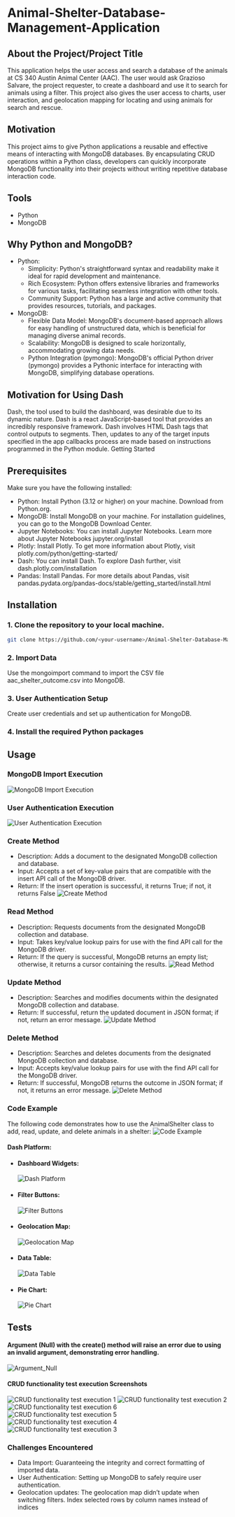 # Animal-Shelter-Database-Management-Application

## About the Project/Project Title
This application helps the user access and search a database of the animals at CS 340 Austin Animal Center (AAC). The user would ask Grazioso Salvare, the project requester, to create a dashboard and use it to search for animals using a filter. This project also gives the user access to charts, user interaction, and geolocation mapping for locating and using animals for search and rescue.

## Motivation
This project aims to give Python applications a reusable and effective means of interacting with MongoDB databases. By encapsulating CRUD operations within a Python class, developers can quickly incorporate MongoDB functionality into their projects without writing repetitive database interaction code.

## Tools
*	Python
*	MongoDB

## Why Python and MongoDB?
*	Python:
    *	Simplicity: Python's straightforward syntax and readability make it ideal for rapid development and maintenance.
    *	Rich Ecosystem: Python offers extensive libraries and frameworks for various tasks, facilitating seamless integration with other tools.
    *	Community Support: Python has a large and active community that provides resources, tutorials, and packages.
*	MongoDB:
    *	Flexible Data Model: MongoDB's document-based approach allows for easy handling of unstructured data, which is beneficial for managing diverse animal records.
    *	Scalability: MongoDB is designed to scale horizontally, accommodating growing data needs.
    *	Python Integration (pymongo): MongoDB's official Python driver (pymongo) provides a Pythonic interface for interacting with MongoDB, simplifying database operations.

## Motivation for Using Dash
Dash, the tool used to build the dashboard, was desirable due to its dynamic nature. Dash is a react JavaScript-based tool that provides an incredibly responsive framework. Dash involves HTML Dash tags that control outputs to segments. Then, updates to any of the target inputs specified in the app callbacks process are made based on instructions programmed in the Python module.
Getting Started

## Prerequisites
Make sure you have the following installed:
*	Python: Install Python (3.12 or higher) on your machine. Download from Python.org.
*	MongoDB: Install MongoDB on your machine. For installation guidelines, you can go to the MongoDB Download Center.
*	Jupyter Notebooks: You can install Jupyter Notebooks. Learn more about Jupyter Notebooks jupyter.org/install 
*	Plotly: Install Plotly. To get more information about Plotly, visit  plotly.com/python/getting-started/ 
*	Dash: You can install Dash. To explore Dash further, visit dash.plotly.com/installation 
*	Pandas: Install Pandas. For more details about Pandas, visit pandas.pydata.org/pandas-docs/stable/getting_started/install.html 

## Installation
### 1. Clone the repository to your local machine.
   ```bash
   git clone https://github.com/<your-username>/Animal-Shelter-Database-Management-Application.git
  ```
### 2. Import Data
Use the mongoimport command to import the CSV file aac_shelter_outcome.csv into MongoDB.

### 3. User Authentication Setup
Create user credentials and set up authentication for MongoDB.

### 4. Install the required Python packages 

## Usage
### MongoDB Import Execution
![MongoDB Import Execution](https://github.com/user-attachments/assets/e1f9b934-60e6-48c0-825a-7be948ab7a05)

### User Authentication Execution
![User Authentication Execution](https://github.com/user-attachments/assets/4209a988-8a3b-4f52-a0ae-98bc9064aff2)

### Create Method
* Description: Adds a document to the designated MongoDB collection and database.
*	Input: Accepts a set of key-value pairs that are compatible with the insert API call of the MongoDB driver.
*	Return: If the insert operation is successful, it returns True; if not, it returns False
![Create Method](https://github.com/user-attachments/assets/97e8d2fd-4cc0-4804-9117-10592471eae7)

### Read Method
* Description: Requests documents from the designated MongoDB collection and database.
* Input: Takes key/value lookup pairs for use with the find API call for the MongoDB driver.
* Return: If the query is successful, MongoDB returns an empty list; otherwise, it returns a cursor containing the results.
![Read Method](https://github.com/user-attachments/assets/27d68993-615f-4653-b145-02b54cc783f9)

### Update Method
* Description: Searches and modifies documents within the designated MongoDB collection and database.
* Return: If successful, return the updated document in JSON format; if not, return an error message. 
![Update Method](https://github.com/user-attachments/assets/89f7f5bc-738b-48bb-b789-ae0b44a82487)

### Delete Method
* Description: Searches and deletes documents from the designated MongoDB collection and database.
* Input: Accepts key/value lookup pairs for use with the find API call for the MongoDB driver.
* Return: If successful, MongoDB returns the outcome in JSON format; if not, it returns an error message. 
![Delete Method](https://github.com/user-attachments/assets/4db2ff94-6b8f-44c0-9460-83fc93341e28)

### Code Example
The following code demonstrates how to use the AnimalShelter class to add, read, update, and delete animals in a shelter:
![Code Example](https://github.com/user-attachments/assets/03e108fe-3d3f-4aed-89a4-884caabb7a87)

#### Dash Platform:
 
   * #### Dashboard Widgets:
     ![Dash Platform](https://github.com/user-attachments/assets/11609108-f637-4b17-8833-cc4015fe553c)

   * #### Filter Buttons:
     ![Filter Buttons](https://github.com/user-attachments/assets/e494999f-946a-4994-840c-1b53a9ea5b2a)

   * #### Geolocation Map:
     ![Geolocation Map](https://github.com/user-attachments/assets/aac51378-e82a-4112-a54a-0fd8d131af42)

   * #### Data Table:
     ![Data Table](https://github.com/user-attachments/assets/8eaad808-8120-4cd6-8850-695bbbe0e19f)

   * #### Pie Chart:
     ![Pie Chart](https://github.com/user-attachments/assets/e892a84d-1b31-4036-a32d-f5c054d69a23)


## Tests
#### Argument (Null) with the create() method will raise an error due to using an invalid argument, demonstrating error handling. 
![Argument_Null](https://github.com/user-attachments/assets/522cc5aa-e923-4262-8122-6f9c71f7f949)

#### CRUD functionality test execution Screenshots
![CRUD functionality test execution 1](https://github.com/user-attachments/assets/9fad39e6-b99a-488c-a1d3-1b4882c94bb1)
![CRUD functionality test execution 2](https://github.com/user-attachments/assets/f7a63305-bb5c-47c8-b30f-372d9234f224)
![CRUD functionality test execution 6](https://github.com/user-attachments/assets/6579de3f-496c-4379-ab90-a9b3d48af663)
![CRUD functionality test execution 5](https://github.com/user-attachments/assets/ac497600-2cb2-43fe-bef6-95a14e2085c7)
![CRUD functionality test execution 4](https://github.com/user-attachments/assets/0538ac66-e962-478b-9e91-829e8ca4c714)
![CRUD functionality test execution 3](https://github.com/user-attachments/assets/2a18c1bc-225b-4e65-aa12-6e543aad6c10)

 

### Challenges Encountered
* Data Import: Guaranteeing the integrity and correct formatting of imported data.
* User Authentication: Setting up MongoDB to safely require user authentication.
* Geolocation updates: The geolocation map didn’t update when switching filters.  Index selected rows by column names instead of indices
